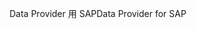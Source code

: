 <span data-ttu-id="4b91a-101">Data Provider 用 SAP</span><span class="sxs-lookup"><span data-stu-id="4b91a-101">Data Provider for SAP</span></span>